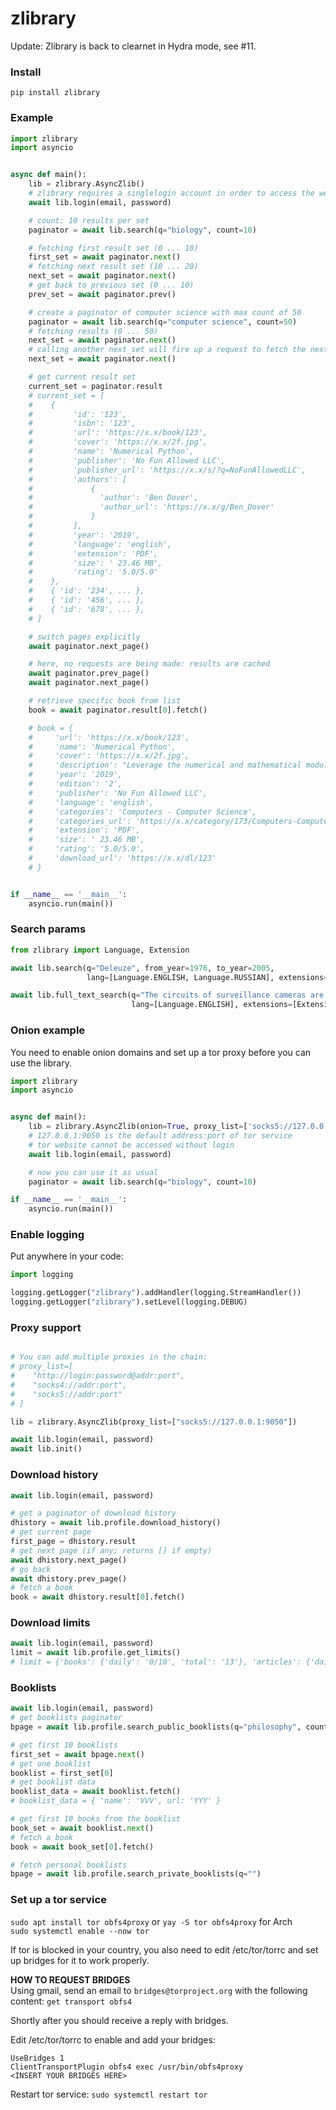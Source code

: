 # zlibrary
Update: Zlibrary is back to clearnet in Hydra mode, see #11.


### Install  
`pip install zlibrary`  


### Example
```python
import zlibrary
import asyncio


async def main():
    lib = zlibrary.AsyncZlib()
    # zlibrary requires a singlelogin account in order to access the website
    await lib.login(email, password)

    # count: 10 results per set
    paginator = await lib.search(q="biology", count=10)

    # fetching first result set (0 ... 10)
    first_set = await paginator.next()
    # fetching next result set (10 ... 20)
    next_set = await paginator.next()
    # get back to previous set (0 ... 10)
    prev_set = await paginator.prev()

    # create a paginator of computer science with max count of 50
    paginator = await lib.search(q="computer science", count=50)
    # fetching results (0 ... 50)
    next_set = await paginator.next()
    # calling another next_set will fire up a request to fetch the next page
    next_set = await paginator.next()

    # get current result set
    current_set = paginator.result
    # current_set = [
    #    {
    #         'id': '123',
    #         'isbn': '123',
    #         'url': 'https://x.x/book/123',
    #         'cover': 'https://x.x/2f.jpg',
    #         'name': 'Numerical Python',
    #         'publisher': 'No Fun Allowed LLC',
    #         'publisher_url': 'https://x.x/s/?q=NoFunAllowedLLC',
    #         'authors': [
    #             {
    #               'author': 'Ben Dover',
    #               'author_url': 'https://x.x/g/Ben_Dover'
    #             }
    #         ],
    #         'year': '2019',
    #         'language': 'english',
    #         'extension': 'PDF',
    #         'size': ' 23.46 MB',
    #         'rating': '5.0/5.0'
    #    },
    #    { 'id': '234', ... },
    #    { 'id': '456', ... },
    #    { 'id': '678', ... },
    # ]

    # switch pages explicitly
    await paginator.next_page()

    # here, no requests are being made: results are cached
    await paginator.prev_page()
    await paginator.next_page()

    # retrieve specific book from list
    book = await paginator.result[0].fetch()

    # book = {
    #     'url': 'https://x.x/book/123',
    #     'name': 'Numerical Python',
    #     'cover': 'https://x.x/2f.jpg',
    #     'description': "Leverage the numerical and mathematical modules...",
    #     'year': '2019',
    #     'edition': '2',
    #     'publisher': 'No Fun Allowed LLC',
    #     'language': 'english',
    #     'categories': 'Computers - Computer Science',
    #     'categories_url': 'https://x.x/category/173/Computers-Computer-Science',
    #     'extension': 'PDF',
    #     'size': ' 23.46 MB',
    #     'rating': '5.0/5.0',
    #     'download_url': 'https://x.x/dl/123'
    # }


if __name__ == '__main__':
    asyncio.run(main())
```  


### Search params
```python
from zlibrary import Language, Extension

await lib.search(q="Deleuze", from_year=1976, to_year=2005,
                 lang=[Language.ENGLISH, Language.RUSSIAN], extensions=[Extension.PDF, Extension.EPUB])

await lib.full_text_search(q="The circuits of surveillance cameras are themselves part of the decor of simulacra",
                           lang=[Language.ENGLISH], extensions=[Extension.PDF], phrase=True, exact=True)
```  


### Onion example
You need to enable onion domains and set up a tor proxy before you can use the library.
```python
import zlibrary
import asyncio


async def main():
    lib = zlibrary.AsyncZlib(onion=True, proxy_list=['socks5://127.0.0.1:9050'])
    # 127.0.0.1:9050 is the default address:port of tor service
    # tor website cannot be accessed without login
    await lib.login(email, password)

    # now you can use it as usual
    paginator = await lib.search(q="biology", count=10)

if __name__ == '__main__':
    asyncio.run(main())
```

### Enable logging  
Put anywhere in your code:  

```python
import logging

logging.getLogger("zlibrary").addHandler(logging.StreamHandler())
logging.getLogger("zlibrary").setLevel(logging.DEBUG)
```  

### Proxy support 
```python

# You can add multiple proxies in the chain:
# proxy_list=[
#    "http://login:password@addr:port",
#    "socks4://addr:port",
#    "socks5://addr:port"
# ]

lib = zlibrary.AsyncZlib(proxy_list=["socks5://127.0.0.1:9050"])

await lib.login(email, password)
await lib.init()

```

### Download history
```python
await lib.login(email, password)

# get a paginator of download history
dhistory = await lib.profile.download_history()
# get current page
first_page = dhistory.result
# get next page (if any; returns [] if empty)
await dhistory.next_page()
# go back
await dhistory.prev_page()
# fetch a book
book = await dhistory.result[0].fetch()
```  

### Download limits
```python
await lib.login(email, password)
limit = await lib.profile.get_limits()
# limit = {'books': {'daily': '0/10', 'total': '13'}, 'articles': {'daily': '0/30', 'total': '0'}}
```  

### Booklists
```python
await lib.login(email, password)
# get booklists paginator
bpage = await lib.profile.search_public_booklists(q="philosophy", count=10, order=zlibrary.OrderOptions.POPULAR)

# get first 10 booklists
first_set = await bpage.next()
# get one booklist
booklist = first_set[0]
# get booklist data
booklist_data = await booklist.fetch()
# booklist_data = { 'name': 'VVV', url: 'YYY' }

# get first 10 books from the booklist
book_set = await booklist.next()
# fetch a book
book = await book_set[0].fetch()

# fetch personal booklists
bpage = await lib.profile.search_private_booklists(q="")
```  

### Set up a tor service
`sudo apt install tor obfs4proxy` or `yay -S tor obfs4proxy` for Arch  
`sudo systemctl enable --now tor`

If tor is blocked in your country, you also need to edit /etc/tor/torrc and set up bridges for it to work properly.

**HOW TO REQUEST BRIDGES**  
Using gmail, send an email to `bridges@torproject.org` with the following content: `get transport obfs4`  

Shortly after you should receive a reply with bridges.

Edit /etc/tor/torrc to enable and add your bridges:
```
UseBridges 1
ClientTransportPlugin obfs4 exec /usr/bin/obfs4proxy
<INSERT YOUR BRIDGES HERE>
```

Restart tor service:
`sudo systemctl restart tor`
